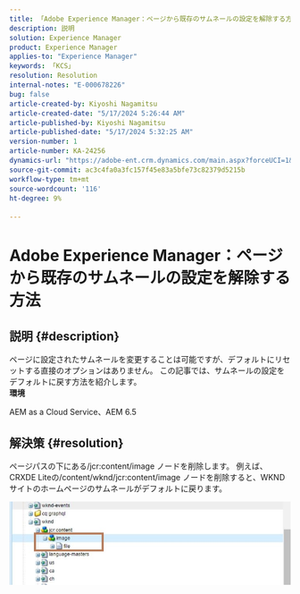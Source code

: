 ```yaml
---
title: 「Adobe Experience Manager：ページから既存のサムネールの設定を解除する方法」
description: 説明
solution: Experience Manager
product: Experience Manager
applies-to: "Experience Manager"
keywords: 「KCS」
resolution: Resolution
internal-notes: "E-000678226"
bug: false
article-created-by: Kiyoshi Nagamitsu
article-created-date: "5/17/2024 5:26:44 AM"
article-published-by: Kiyoshi Nagamitsu
article-published-date: "5/17/2024 5:32:25 AM"
version-number: 1
article-number: KA-24256
dynamics-url: "https://adobe-ent.crm.dynamics.com/main.aspx?forceUCI=1&pagetype=entityrecord&etn=knowledgearticle&id=347ba20a-0e14-ef11-9f89-6045bd06eea5"
source-git-commit: ac3c4fa0a3fc157f45e83a5bfe73c82379d5215b
workflow-type: tm+mt
source-wordcount: '116'
ht-degree: 9%

---
```


# Adobe Experience Manager：ページから既存のサムネールの設定を解除する方法

## 説明 {#description}

ページに設定されたサムネールを変更することは可能ですが、デフォルトにリセットする直接のオプションはありません。 この記事では、サムネールの設定をデフォルトに戻す方法を紹介します。<br>
<b>環境</b>

AEM as a Cloud Service、AEM 6.5


## 解決策 {#resolution}


ページパスの下にある/jcr:content/image ノードを削除します。 例えば、CRXDE Liteの/content/wknd/jcr:content/image ノードを削除すると、WKND サイトのホームページのサムネールがデフォルトに戻ります。

![](assets/7ba6cb6c-0e14-ef11-9f89-6045bd06eea5.png)
